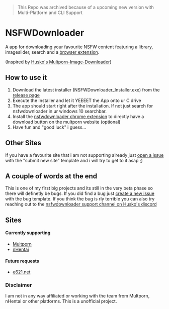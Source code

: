 > This Repo was archived because of a upcoming new version with Multi-Platform and CLI Support

# NSFWDownloader
A app for downloading your favourite NSFW content featuring a library, imageslider, search and a [browser extension](https://chrome.google.com/webstore/detail/nsfwdownloader/djbhnmoiklcclcibapihpnlhghnnknoi).

(Inspired by [Husko's Multporn-Image-Downloader](https://github.com/Official-Husko))

## How to use it
1. Download the latest installer (NSFWDownloader_Installer.exe) from the [release page](https://github.com/h110m/NSFWDownloader/releases)
2. Execute the Installer and let it YEEEET the App onto ur C drive
3. The app should start right after the installation. If not just search for nsfwdownloader in ur windows 10 searchbar.
4. Install the [nsfwdownloader chrome extension](https://chrome.google.com/webstore/detail/nsfwdownloader/djbhnmoiklcclcibapihpnlhghnnknoi) to directly have a download button on the multporn website (optional)
5. Have fun and "good luck" i guess...

## Other Sites
If you have a favourite site that i am not supporting already just [open a issue](https://github.com/h110m/NSFWDownloader/issues/new/choose) with the "submit new site" template and i will try to get to it asap ;)

## A couple of words at the end
This is one of my first big projects and its still in the very beta phase so there will definetly be bugs. If you did find a bug just [create a new issue](https://github.com/h110m/NSFWDownloader/issues/new/choose) with the bug template. If you think the bug is rly terrible you can also try reaching out to the [nsfwdownloader support channel on Husko's discord](https://discord.gg/2JmHb3FyW8)

## Sites

#### Currently supporting
- [Multporn](https://multporn.net)
- [nHentai](https://nhentai.net/)

#### Future requests
- [e621.net](https://e621.net/)

### Disclaimer
I am not in any way affiliated or working with the team from Multporn, nHentai or other platforms. This is a unofficial project.
